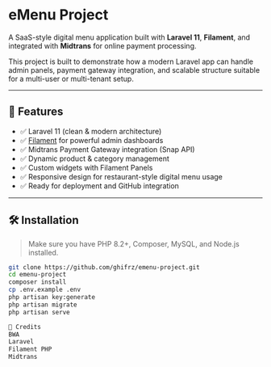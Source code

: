 # eMenu Project

A SaaS-style digital menu application built with **Laravel 11**, **Filament**, and integrated with **Midtrans** for online payment processing.

This project is built to demonstrate how a modern Laravel app can handle admin panels, payment gateway integration, and scalable structure suitable for a multi-user or multi-tenant setup.

---

## 🚀 Features

- ✅ Laravel 11 (clean & modern architecture)
- ✅ [Filament](https://filamentphp.com/) for powerful admin dashboards
- ✅ Midtrans Payment Gateway integration (Snap API)
- ✅ Dynamic product & category management
- ✅ Custom widgets with Filament Panels
- ✅ Responsive design for restaurant-style digital menu usage
- ✅ Ready for deployment and GitHub integration

---

## 🛠️ Installation

> Make sure you have PHP 8.2+, Composer, MySQL, and Node.js installed.

```bash
git clone https://github.com/ghifrz/emenu-project.git
cd emenu-project
composer install
cp .env.example .env
php artisan key:generate
php artisan migrate
php artisan serve

🙌 Credits
BWA
Laravel
Filament PHP
Midtrans
